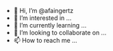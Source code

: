 - 👋 Hi, I’m @afaingertz
- 👀 I’m interested in ...
- 🌱 I’m currently learning ...
- 💞️ I’m looking to collaborate on ...
- 📫 How to reach me ...

<!---
afaingertz/afaingertz is a ✨ special ✨ repository because its `README.md` (this file) appears on your GitHub profile.
You can click the Preview link to take a look at your changes.
--->

